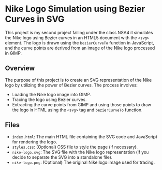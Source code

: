 # Nike Logo Simulation using Bezier Curves in SVG

This project is my second project falling under the class NSA4 it simulates the Nike logo using Bezier curves in an HTML5 document with the `<svg>` element. The logo is drawn using the `bezierCurveTo` function in JavaScript, and the curve points are derived from an image of the Nike logo processed in GIMP.

## Overview

The purpose of this project is to create an SVG representation of the Nike logo by utilizing the power of Bezier curves. The process involves:
- Loading the Nike logo image into GIMP.
- Tracing the logo using Bezier curves.
- Extracting the curve points from GIMP and using those points to draw the logo in HTML using the `<svg>` tag and `bezierCurveTo` function.

## Files

- `index.html`: The main HTML file containing the SVG code and JavaScript for rendering the logo.
- `styles.css`: (Optional) CSS file to style the page (if necessary).
- `nike-logo.svg`: The SVG file with the Nike logo representation (if you decide to separate the SVG into a standalone file).
- `nike-logo.png`: (Optional) The original Nike logo image used for tracing.

